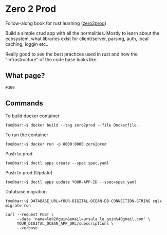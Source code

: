 # Zero 2 Prod
Follow-along book for rust learning ([zero2prod](https://www.zero2prod.com/index.html))

Build a simple crud app with all the normalities. Mostly to learn about the ecosystem, what libraries exist for client/server, parsing, auth, local caching, loggin etc..

Really good to see the best practices used in rust and how the "infrastructure" of the code base looks like.

## What page?

    #369


## Commands
To build docker container
```properties
foo@bar:~$ docker build --tag zero2prod --file Dockerfile .
```
To run the container
```properties
foo@bar:~$ docker run -p 8000:8000 zero2prod
```

Push to prod
```properties
foo@bar:~$ doctl apps create --spec spec.yaml
```

Push to prod (Update)
```properties
foo@bar:~$ doctl apps update YOUR-APP-ID --spec=spec.yaml
```

Database migration
```properties
foo@bar:~$ DATABASE_URL=YOUR-DIGITAL-OCEAN-DB-CONNECTION-STRING sqlx migrate run
```

```curl
curl --request POST \
     --data 'name=le%20guin&email=ursula_le_guin%40gmail.com' \
     YOUR_DIGITAL_OCEAN_APP_URL/subscriptions \
     --verbose
```
